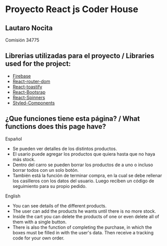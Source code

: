 # Proyecto React js Coder House

## Lautaro Nocita

Comisión 34775

## Librerias utilizadas para el proyecto / Libraries used for the project:

- [Firebase](https://firebase.google.com)
- [React-router-dom](https://www.npmjs.com/package/react-router-dom)
- [React-toastify](https://www.npmjs.com/package/react-toastify)
- [React-Bootsrap](https://react-bootstrap.github.io)
- [React-Spinners](https://www.npmjs.com/package/react-spinners)
- [Styled-Components](https://www.npmjs.com/package/styled-components)

## ¿Que funciones tiene esta página? / What functions does this page have?

Español

- Se pueden ver detalles de los distintos productos.
- El usario puede agregar los productos que quiera hasta que no haya más stock.
- Dentro del carro se pueden borrar los productos de a uno o incluso borrar todos con un solo botón.
- También está la función de terminar compra, en la cual se debe rellenar los casilleros con los datos del usuario. Luego reciben un código de seguimiento para su propio pedido.

English

- You can see details of the different products.
- The user can add the products he wants until there is no more stock.
- Inside the cart you can delete the products of one or even delete all of them with a single button.
- There is also the function of completing the purchase, in which the boxes must be filled in with the user's data. Then receive a tracking code for your own order.